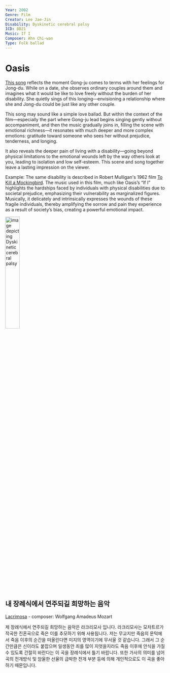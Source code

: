 ```yaml
---
Year: 2002
Genre: Film
Creator: Lee Jae-Jin
Disability: Dyskinetic cerebral palsy
ICD: 8D21
Music: If I
Composer: Ahn Chi-wan
Type: Folk ballad
---
```


# Oasis

[This song](https://youtu.be/A-75OwC-iiM?si=C6d47AMYwyVnK5FH) reflects the moment Gong-ju comes to terms with her feelings for Jong-du. While on a date, she observes ordinary couples around them and imagines what it would be like to love freely without the burden of her disability. She quietly sings of this longing—envisioning a relationship where she and Jong-du could be just like any other couple.

This song may sound like a simple love ballad. But within the context of the film—especially the part where Gong-ju lead begins singing gently without accompaniment, and then the music gradually joins in, filling the scene with emotional richness—it resonates with much deeper and more complex emotions: gratitude toward someone who sees her without prejudice, tenderness, and longing.

It also reveals the deeper pain of living with a disability—going beyond physical limitations to the emotional wounds left by the way others look at you, leading to isolation and low self-esteem. This scene and song together leave a lasting impression on the viewer.

Example: The same disability is described in Robert Mulligan's 1962 film [To Kill a Mockingbird](ha_jeonghyeon.md). The music used in this film, much like Oasis’s “If I” highlights the hardships faced by individuals with physical disabilities due to societal prejudice, emphasizing their vulnerability as marginalized figures. Musically, it delicately and intrinsically expresses the wounds of these fragile individuals, thereby amplifying the sorrow and pain they experience as a result of society’s bias, creating a powerful emotional impact.

<img src="./noh_huicheol_img.png" alt="image depicting Dyskinetic cerebral palsy" style="width:30%;" />


## 내 장례식에서 연주되길 희망하는 음악

[Lacrimosa](https://youtu.be/bezZ6NfwFlQ?si=i7Y56vfvdOx8XHNG) - composer: Wolfgang Amadeus Mozart

제 장례식에서 연주되길 희망하는 음악은 라크리모사 입니다. 라크리모사는 모차트르가 작곡한 진혼곡으로 죽은 이를 추모하기 위해 사용됩니다. 저는 무교지만 죽음의 문턱에서 죽음 이후의 순간을 떠올린다면 미지의 영역이기에 무서울 것 같습니다. 그래서 그 순간만큼은 신이라도 붙잡으며 일생동안 죄를 많이 지엇을지라도 죽음 이후에 안식을 가질 수 있도록 간절히 바란다는 이 곡을 장례식에서 틀기 바랍니다. 또한 가사의 의미를 넘어 곡의 전개방식 및 암울한 선율의 급박한 전개 부분 등에 의해 개인적으로도 이 곡을 좋아하기 때문입니다.
